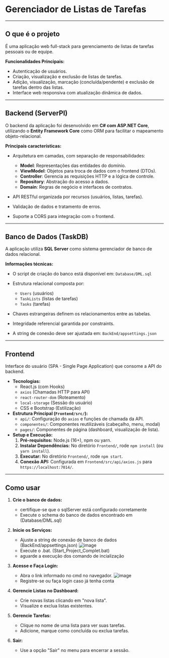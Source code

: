 # Gerenciador de Listas de Tarefas

---

## O que é o projeto

É uma aplicação web full-stack para gerenciamento de listas de tarefas pessoais ou de equipe.

**Funcionalidades Principais:**
* Autenticação de usuários.
* Criação, visualização e exclusão de listas de tarefas.
* Adição, visualização, marcação (concluída/pendente) e exclusão de tarefas dentro das listas.
* Interface web responsiva com atualização dinâmica de dados.

---

## Backend (ServerPI)

O backend da aplicação foi desenvolvido em **C# com ASP.NET Core**, utilizando o **Entity Framework Core** como ORM para facilitar o mapeamento objeto-relacional.

**Principais características:**

- Arquitetura em camadas, com separação de responsabilidades:
  - **Model**: Representações das entidades do domínio.
  - **ViewModel**: Objetos para troca de dados com o frontend (DTOs).
  - **Controller**: Gerencia as requisições HTTP e a lógica de controle.
  - **Repository**: Abstração do acesso a dados.
  - **Domain**: Regras de negócio e interfaces de contratos.

- API RESTful organizada por recursos (usuários, listas, tarefas).
- Validação de dados e tratamento de erros.
- Suporte a CORS para integração com o frontend.
---

## Banco de Dados (TaskDB)

A aplicação utiliza **SQL Server** como sistema gerenciador de banco de dados relacional.

**Informações técnicas:**

- O script de criação do banco está disponível em: `Database/DML.sql`
- Estrutura relacional composta por:
  - `Users` (usuários)
  - `TaskLists` (listas de tarefas)
  - `Tasks` (tarefas)

- Chaves estrangeiras definem os relacionamentos entre as tabelas.
- Integridade referencial garantida por constraints.
- A string de conexão deve ser ajustada em: `BackEnd/appsettings.json`

---

## Frontend

Interface do usuário (SPA - Single Page Application) que consome a API do backend.

* **Tecnologias:**
    * React.js (com Hooks)
    * `axios` (Chamadas HTTP para API)
    * `react-router-dom` (Roteamento)
    * `local-storage` (Sessão do usuário)
    * CSS e Bootstrap (Estilização)
* **Estrutura Principal (`Frontend/src/`):**
    * `api/`: Configuração do `axios` e funções de chamada da API.
    * `componentes/`: Componentes reutilizáveis (cabeçalho, menu, modal)
    * `pages/`: Componentes de página (dashboard, visualização de lista).
* **Setup e Execução:**
    1.  **Pré-requisitos:** Node.js (16+), npm ou yarn.
    2.  **Instalar Dependências:** No diretório `Frontend/`, rode `npm install` (ou `yarn install`).
    3.  **Executar:** No diretório `Frontend/`, rode `npm start`.
    4.  **Conexão API:** Configurada em `Frontend/src/api/axios.js` para `https://localhost:7014/`.

---

## Como usar

1.  **Crie o banco de dados:**
    * certifique-se que o sqlServer está configurado corretamente
    * Execute o schema do banco de dados encontrado em (Database/DML.sql)
      
1.  **Inicie os Serviços:**
    * Ajuste a string de conexão de banco de dados (BackEnd/appsettings.json)
    ![image](https://github.com/user-attachments/assets/c2502b94-2ea9-4acf-8c16-3cc58508797b)
    * Execute o .bat. (Start_Project_Complet.bat)
    * aguarde a execução dos comando de incialização
      
3.  **Acesse e Faça Login:**
    * Abra o link informado no cmd no navegador.
     ![image](https://github.com/user-attachments/assets/58e8cce2-cb41-4197-930d-412d4be0442c)
    * Registre-se ou faça login caso já tenha conta
4.  **Gerencie Listas no Dashboard:**
    * Crie novas listas clicando em "nova lista".
    * Visualize e exclua listas existentes.
5.  **Gerencie Tarefas:**
    * Clique no nome de uma lista para ver suas tarefas.
    * Adicione, marque como concluída ou exclua tarefas.
6.  **Sair:**
    * Use a opção "Sair" no menu para encerrar a sessão.
